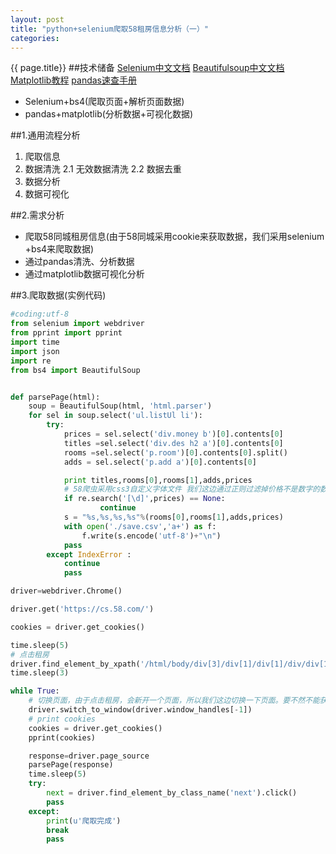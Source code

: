 ```yaml
---
layout: post
title: "python+selenium爬取58租房信息分析（一）"
categories:  
---
```

{{ page.title}}
##技术储备
[Selenium中文文档](https://selenium-python-zh.readthedocs.io/en/latest/)
[Beautifulsoup中文文档](https://beautifulsoup.readthedocs.io/zh_CN/v4.4.0/#id)
[Matplotlib教程](https://www.cnblogs.com/duye/p/8862666.html)
[pandas速查手册](https://blog.csdn.net/qq_33399185/article/details/60872853)

- Selenium+bs4(爬取页面+解析页面数据)
- pandas+matplotlib(分析数据+可视化数据)

##1.通用流程分析
1. 爬取信息
2. 数据清洗
    2.1 无效数据清洗
    2.2 数据去重
3. 数据分析
4. 数据可视化


##2.需求分析
- 爬取58同城租房信息(由于58同城采用cookie来获取数据，我们采用selenium +bs4来爬取数据)
- 通过pandas清洗、分析数据
- 通过matplotlib数据可视化分析

##3.爬取数据(实例代码)
```python
#coding:utf-8
from selenium import webdriver
from pprint import pprint
import time
import json
import re
from bs4 import BeautifulSoup


def parsePage(html):
    soup = BeautifulSoup(html, 'html.parser')
    for sel in soup.select('ul.listUl li'):       
        try:
            prices = sel.select('div.money b')[0].contents[0]
            titles =sel.select('div.des h2 a')[0].contents[0]
            rooms =sel.select('p.room')[0].contents[0].split()
            adds = sel.select('p.add a')[0].contents[0]

            print titles,rooms[0],rooms[1],adds,prices
            # 58爬虫采用css3自定义字体文件 我们这边通过正则过滤掉价格不是数字的数据
            if re.search('[\d]',prices) == None:
                    continue
            s = "%s,%s,%s,%s"%(rooms[0],rooms[1],adds,prices)
            with open('./save.csv','a+') as f:
                f.write(s.encode('utf-8')+"\n")
            pass
        except IndexError :
            continue
            pass

driver=webdriver.Chrome()

driver.get('https://cs.58.com/')

cookies = driver.get_cookies()

time.sleep(5)
# 点击租房
driver.find_element_by_xpath('/html/body/div[3]/div[1]/div[1]/div/div[1]/div[1]/span[1]/a').click()
time.sleep(3)

while True:
    # 切换页面，由于点击租房，会新开一个页面，所以我们这边切换一下页面。要不然不能获取到最新的页面信息
    driver.switch_to_window(driver.window_handles[-1])
    # print cookies
    cookies = driver.get_cookies()
    pprint(cookies)

    response=driver.page_source
    parsePage(response)
    time.sleep(5)
    try:
        next = driver.find_element_by_class_name('next').click()
        pass
    except:
        print(u'爬取完成')
        break
        pass
    


```